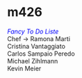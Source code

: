 # m426


<span style="color:blue">*Fancy To Do Liste*</span><br/>
Chef -> Ramona Marti <br/>
Cristina Vantaggiato <br/>
Carlos Sampaio Peredo <br/>
Michael Zihlmann <br/>
Kevin Meier <br/>
